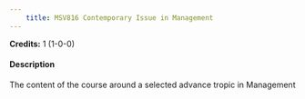 ```yaml
---
    title: MSV816 Contemporary Issue in Management
---
```

**Credits:** 1 (1-0-0)



#### Description 
The content of the course around a selected advance tropic in Management